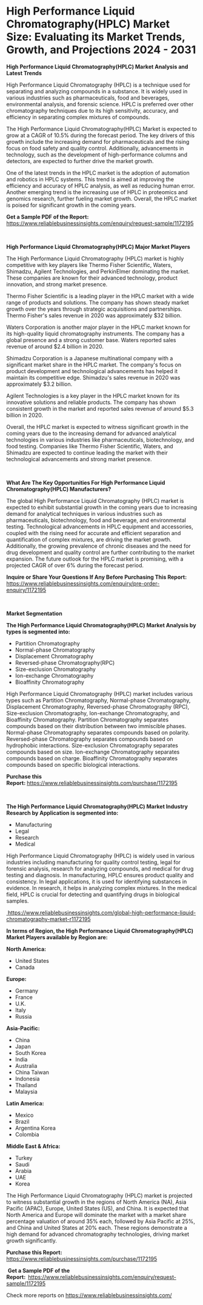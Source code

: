 <p><h1>High Performance Liquid Chromatography(HPLC) Market Size: Evaluating its Market Trends, Growth, and Projections 2024 - 2031</h1></p><p><strong>High Performance Liquid Chromatography(HPLC) Market Analysis and Latest Trends</strong></p>
<p><p>High Performance Liquid Chromatography (HPLC) is a technique used for separating and analyzing compounds in a substance. It is widely used in various industries such as pharmaceuticals, food and beverages, environmental analysis, and forensic science. HPLC is preferred over other chromatography techniques due to its high sensitivity, accuracy, and efficiency in separating complex mixtures of compounds.</p><p>The High Performance Liquid Chromatography(HPLC) Market is expected to grow at a CAGR of 10.5% during the forecast period. The key drivers of this growth include the increasing demand for pharmaceuticals and the rising focus on food safety and quality control. Additionally, advancements in technology, such as the development of high-performance columns and detectors, are expected to further drive the market growth.</p><p>One of the latest trends in the HPLC market is the adoption of automation and robotics in HPLC systems. This trend is aimed at improving the efficiency and accuracy of HPLC analysis, as well as reducing human error. Another emerging trend is the increasing use of HPLC in proteomics and genomics research, further fueling market growth. Overall, the HPLC market is poised for significant growth in the coming years.</p></p>
<p><strong>Get a Sample PDF of the Report:&nbsp;</strong> <a href="https://www.reliablebusinessinsights.com/enquiry/request-sample/1172195">https://www.reliablebusinessinsights.com/enquiry/request-sample/1172195</a></p>
<p>&nbsp;</p>
<p><strong>High Performance Liquid Chromatography(HPLC) Major Market Players</strong></p>
<p><p>The High Performance Liquid Chromatography (HPLC) market is highly competitive with key players like Thermo Fisher Scientific, Waters, Shimadzu, Agilent Technologies, and PerkinElmer dominating the market. These companies are known for their advanced technology, product innovation, and strong market presence.</p><p>Thermo Fisher Scientific is a leading player in the HPLC market with a wide range of products and solutions. The company has shown steady market growth over the years through strategic acquisitions and partnerships. Thermo Fisher's sales revenue in 2020 was approximately $32 billion.</p><p>Waters Corporation is another major player in the HPLC market known for its high-quality liquid chromatography instruments. The company has a global presence and a strong customer base. Waters reported sales revenue of around $2.4 billion in 2020.</p><p>Shimadzu Corporation is a Japanese multinational company with a significant market share in the HPLC market. The company's focus on product development and technological advancements has helped it maintain its competitive edge. Shimadzu's sales revenue in 2020 was approximately $3.2 billion.</p><p>Agilent Technologies is a key player in the HPLC market known for its innovative solutions and reliable products. The company has shown consistent growth in the market and reported sales revenue of around $5.3 billion in 2020.</p><p>Overall, the HPLC market is expected to witness significant growth in the coming years due to the increasing demand for advanced analytical technologies in various industries like pharmaceuticals, biotechnology, and food testing. Companies like Thermo Fisher Scientific, Waters, and Shimadzu are expected to continue leading the market with their technological advancements and strong market presence.</p></p>
<p>&nbsp;</p>
<p><strong>What Are The Key Opportunities For High Performance Liquid Chromatography(HPLC) Manufacturers?</strong></p>
<p><p>The global High Performance Liquid Chromatography (HPLC) market is expected to exhibit substantial growth in the coming years due to increasing demand for analytical techniques in various industries such as pharmaceuticals, biotechnology, food and beverage, and environmental testing. Technological advancements in HPLC equipment and accessories, coupled with the rising need for accurate and efficient separation and quantification of complex mixtures, are driving the market growth. Additionally, the growing prevalence of chronic diseases and the need for drug development and quality control are further contributing to the market expansion. The future outlook for the HPLC market is promising, with a projected CAGR of over 6% during the forecast period.</p></p>
<p><strong>Inquire or Share Your Questions If Any Before Purchasing This Report:</strong> <a href="https://www.reliablebusinessinsights.com/enquiry/pre-order-enquiry/1172195">https://www.reliablebusinessinsights.com/enquiry/pre-order-enquiry/1172195</a></p>
<p>&nbsp;</p>
<p><strong>Market Segmentation</strong></p>
<p><strong>The High Performance Liquid Chromatography(HPLC) Market Analysis by types is segmented into:</strong></p>
<p><ul><li>Partition Chromatography</li><li>Normal-phase Chromatography</li><li>Displacement Chromatography</li><li>Reversed-phase Chromatography(RPC)</li><li>Size-exclusion Chromatography</li><li>Ion-exchange Chromatography</li><li>Bioaffinity Chromatography</li></ul></p>
<p><p>High Performance Liquid Chromatography (HPLC) market includes various types such as Partition Chromatography, Normal-phase Chromatography, Displacement Chromatography, Reversed-phase Chromatography (RPC), Size-exclusion Chromatography, Ion-exchange Chromatography, and Bioaffinity Chromatography. Partition Chromatography separates compounds based on their distribution between two immiscible phases. Normal-phase Chromatography separates compounds based on polarity. Reversed-phase Chromatography separates compounds based on hydrophobic interactions. Size-exclusion Chromatography separates compounds based on size. Ion-exchange Chromatography separates compounds based on charge. Bioaffinity Chromatography separates compounds based on specific biological interactions.</p></p>
<p><strong>Purchase this Report:&nbsp;</strong><a href="https://www.reliablebusinessinsights.com/purchase/1172195">https://www.reliablebusinessinsights.com/purchase/1172195</a></p>
<p>&nbsp;</p>
<p><strong>The High Performance Liquid Chromatography(HPLC) Market Industry Research by Application is segmented into:</strong></p>
<p><ul><li>Manufacturing</li><li>Legal</li><li>Research</li><li>Medical</li></ul></p>
<p><p>High Performance Liquid Chromatography (HPLC) is widely used in various industries including manufacturing for quality control testing, legal for forensic analysis, research for analyzing compounds, and medical for drug testing and diagnosis. In manufacturing, HPLC ensures product quality and consistency. In legal applications, it is used for identifying substances in evidence. In research, it helps in analyzing complex mixtures. In the medical field, HPLC is crucial for detecting and quantifying drugs in biological samples.</p></p>
<p><a href="https://www.reliablebusinessinsights.com/global-high-performance-liquid-chromatography-market-r1172195">&nbsp;https://www.reliablebusinessinsights.com/global-high-performance-liquid-chromatography-market-r1172195</a></p>
<p><strong>In terms of Region, the High Performance Liquid Chromatography(HPLC) Market Players available by Region are:</strong></p>
<p>
    <p> <strong> North America: </strong>
        <ul>
            <li>United States</li>
            <li>Canada</li>
        </ul>
        </p> 
    <p> <strong> Europe: </strong>
        <ul>
            <li>Germany</li>
            <li>France</li>
            <li>U.K.</li>
            <li>Italy</li>
            <li>Russia</li>
        </ul>
        </p> 
    <p> <strong> Asia-Pacific: </strong>
        <ul>
            <li>China</li>
            <li>Japan</li>
            <li>South Korea</li>
            <li>India</li>
            <li>Australia</li>
            <li>China Taiwan</li>
            <li>Indonesia</li>
            <li>Thailand</li>
            <li>Malaysia</li>
        </ul>
        </p> 
    <p> <strong> Latin America: </strong>
        <ul>
            <li>Mexico</li>
            <li>Brazil</li>
            <li>Argentina Korea</li>
            <li>Colombia</li>
        </ul>
        </p> 
    <p> <strong> Middle East & Africa: </strong>
        <ul>
            <li>Turkey</li>
            <li>Saudi</li>
            <li>Arabia</li>
            <li>UAE</li>
            <li>Korea</li>
        </ul>
    </p>
    </p>
<p><p>The High Performance Liquid Chromatography (HPLC) market is projected to witness substantial growth in the regions of North America (NA), Asia Pacific (APAC), Europe, United States (US), and China. It is expected that North America and Europe will dominate the market with a market share percentage valuation of around 35% each, followed by Asia Pacific at 25%, and China and United States at 20% each. These regions demonstrate a high demand for advanced chromatography technologies, driving market growth significantly.</p></p>
<p><strong>Purchase this Report: </strong><a href="https://www.reliablebusinessinsights.com/purchase/1172195">https://www.reliablebusinessinsights.com/purchase/1172195</a></p>
<p>&nbsp;<strong>Get a Sample PDF of the Report:&nbsp;&nbsp;</strong><a href="https://www.reliablebusinessinsights.com/enquiry/request-sample/1172195">https://www.reliablebusinessinsights.com/enquiry/request-sample/1172195</a></p>
<p><strong></strong></p>
<p>Check more reports on <a href="https://www.reliablebusinessinsights.com/">https://www.reliablebusinessinsights.com/</a></p>